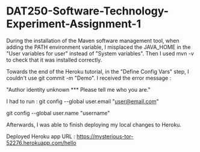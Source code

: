 # DAT250-Software-Technology-Experiment-Assignment-1


During the installation of the Maven software management tool, when adding the PATH environment variable, I misplaced the JAVA_HOME in the "User variables for user" instead of "System variables". Then I used mvn -v to check that it was installed correctly.


Towards the end of the Heroku tutorial, in the "Define Config Vars" step, I couldn't use git commit -m "Demo". I received the error message :

"Author identity unknown
*** Please tell me who you are."

I had to run :
git config --global user.email "user@email.com"

git config --global user.name "username"


Afterwards, I was able to finish deploying my local changes to Heroku.


Deployed Heroku app URL :
https://mysterious-tor-52276.herokuapp.com/hello

